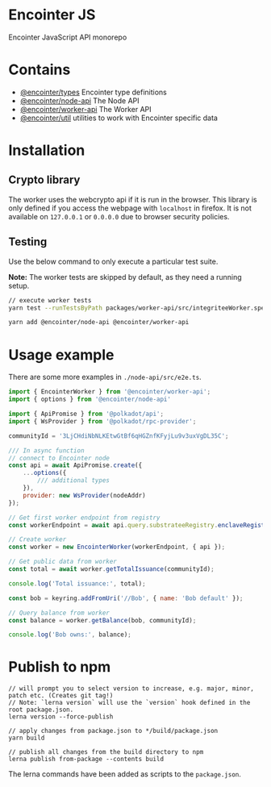 # Encointer JS

Encointer JavaScript API monorepo

# Contains

- [@encointer/types](packages/types/) Encointer type definitions
- [@encointer/node-api](packages/node-api/) The Node API
- [@encointer/worker-api](packages/worker-api/) The Worker API
- [@encointer/util](packages/util/) utilities to work with Encointer specific data

# Installation

## Crypto library
The worker uses the webcrypto api if it is run in the browser. This library is only
defined if you access the webpage with `localhost` in firefox. It is not available
on `127.0.0.1` or `0.0.0.0` due to browser security policies.

## Testing
Use the below command to only execute a particular test suite.

**Note:** The worker tests are skipped by default, as they need a running setup.

```bash
// execute worker tests
yarn test --runTestsByPath packages/worker-api/src/integriteeWorker.spec.ts 
```

```bash
yarn add @encointer/node-api @encointer/worker-api
```

# Usage example
There are some more examples in `./node-api/src/e2e.ts`.

```js
import { EncointerWorker } from '@encointer/worker-api';
import { options } from '@encointer/node-api'

import { ApiPromise } from '@polkadot/api';
import { WsProvider } from '@polkadot/rpc-provider';

communityId = '3LjCHdiNbNLKEtwGtBf6qHGZnfKFyjLu9v3uxVgDL35C';

/// In async function
// connect to Encointer node
const api = await ApiPromise.create({
    ...options({
        /// additional types
    }),
    provider: new WsProvider(nodeAddr)
});

// Get first worker endpoint from registry
const workerEndpoint = await api.query.substrateeRegistry.enclaveRegistry(1)

// Create worker
const worker = new EncointerWorker(workerEndpoint, { api });

// Get public data from worker
const total = await worker.getTotalIssuance(communityId);

console.log('Total issuance:', total);

const bob = keyring.addFromUri('//Bob', { name: 'Bob default' });

// Query balance from worker
const balance = worker.getBalance(bob, communityId);

console.log('Bob owns:', balance);
```

# Publish to npm

```
// will prompt you to select version to increase, e.g. major, minor, patch etc. (Creates git tag!)
// Note: `lerna version` will use the `version` hook defined in the root package.json. 
lerna version --force-publish

// apply changes from package.json to */build/package.json 
yarn build

// publish all changes from the build directory to npm
lerna publish from-package --contents build
```

The lerna commands have been added as scripts to the `package.json`.

